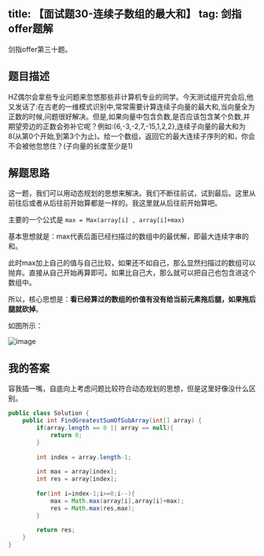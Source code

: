 title: 【面试题30-连续子数组的最大和】
tag: 剑指offer题解
---
剑指offer第三十题。
<!-- more -->

## 题目描述

HZ偶尔会拿些专业问题来忽悠那些非计算机专业的同学。今天测试组开完会后,他又发话了:在古老的一维模式识别中,常常需要计算连续子向量的最大和,当向量全为正数的时候,问题很好解决。但是,如果向量中包含负数,是否应该包含某个负数,并期望旁边的正数会弥补它呢？例如:{6,-3,-2,7,-15,1,2,2},连续子向量的最大和为8(从第0个开始,到第3个为止)。给一个数组，返回它的最大连续子序列的和，你会不会被他忽悠住？(子向量的长度至少是1)


## 解题思路

这一题，我们可以用动态规划的思想来解决。我们不断往前试，试到最后。这里从前往后或者从后往前开始算都是一样的。我这里就从后往前开始算吧。

主要的一个公式是 `max = Max(array[i] , array[i]+max)`

基本思想就是：max代表后面已经扫描过的数组中的最优解，即最大连续字串的和。

此时max加上自己的值与自己比较，如果还不如自己，那么显然扫描过的数组可以抛弃。直接从自己开始再算即可。如果比自己大，那么就可以把自己也包含进这个数组中。

所以，核心思想是：**看已经算过的数组的价值有没有给当前元素拖后腿，如果拖后腿就砍掉**。

如图所示：

![image](http://bloghello.oursnail.cn/offer30-2.jpg)


## 我的答案

容我插一嘴，自底向上考虑问题比较符合动态规划的思想，但是这里好像没什么区别。

```java
public class Solution {
    public int FindGreatestSumOfSubArray(int[] array) {
        if(array.length == 0 || array == null){
            return 0;
        }
        
        int index = array.length-1;
        
        int max = array[index];
        int res = array[index];
        
        for(int i=index-1;i>=0;i--){
            max = Math.max(array[i],array[i]+max);
            res = Math.max(res,max);
        }
        
        return res;
    }
}
```

